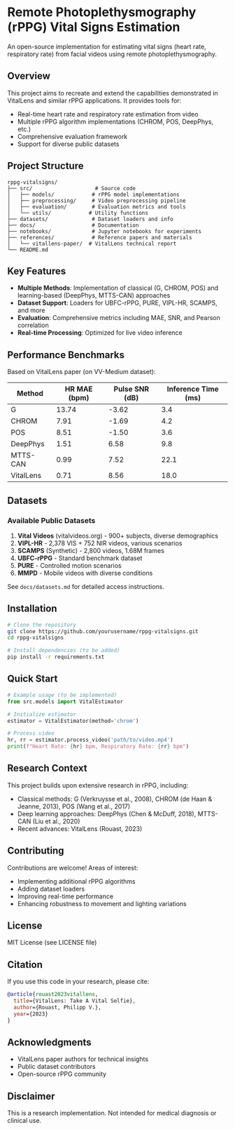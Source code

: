# Remote Photoplethysmography (rPPG) Vital Signs Estimation

An open-source implementation for estimating vital signs (heart rate, respiratory rate) from facial videos using remote photoplethysmography.

## Overview

This project aims to recreate and extend the capabilities demonstrated in VitalLens and similar rPPG applications. It provides tools for:
- Real-time heart rate and respiratory rate estimation from video
- Multiple rPPG algorithm implementations (CHROM, POS, DeepPhys, etc.)
- Comprehensive evaluation framework
- Support for diverse public datasets

## Project Structure

```
rppg-vitalsigns/
├── src/                    # Source code
│   ├── models/            # rPPG model implementations
│   ├── preprocessing/     # Video preprocessing pipeline
│   ├── evaluation/        # Evaluation metrics and tools
│   └── utils/            # Utility functions
├── datasets/              # Dataset loaders and info
├── docs/                  # Documentation
├── notebooks/             # Jupyter notebooks for experiments
├── references/            # Reference papers and materials
│   └── vitallens-paper/  # VitalLens technical report
└── README.md
```

## Key Features

- **Multiple Methods**: Implementation of classical (G, CHROM, POS) and learning-based (DeepPhys, MTTS-CAN) approaches
- **Dataset Support**: Loaders for UBFC-rPPG, PURE, VIPL-HR, SCAMPS, and more
- **Evaluation**: Comprehensive metrics including MAE, SNR, and Pearson correlation
- **Real-time Processing**: Optimized for live video inference

## Performance Benchmarks

Based on VitalLens paper (on VV-Medium dataset):

| Method     | HR MAE (bpm) | Pulse SNR (dB) | Inference Time (ms) |
|------------|--------------|----------------|---------------------|
| G          | 13.74        | -3.62          | 3.4                 |
| CHROM      | 7.91         | -1.69          | 4.2                 |
| POS        | 8.51         | -1.50          | 3.6                 |
| DeepPhys   | 1.51         | 6.58           | 9.8                 |
| MTTS-CAN   | 0.99         | 7.52           | 22.1                |
| VitalLens  | 0.71         | 8.56           | 18.0                |

## Datasets

### Available Public Datasets

1. **Vital Videos** (vitalvideos.org) - 900+ subjects, diverse demographics
2. **VIPL-HR** - 2,378 VIS + 752 NIR videos, various scenarios
3. **SCAMPS** (Synthetic) - 2,800 videos, 1.68M frames
4. **UBFC-rPPG** - Standard benchmark dataset
5. **PURE** - Controlled motion scenarios
6. **MMPD** - Mobile videos with diverse conditions

See `docs/datasets.md` for detailed access instructions.

## Installation

```bash
# Clone the repository
git clone https://github.com/yourusername/rppg-vitalsigns.git
cd rppg-vitalsigns

# Install dependencies (to be added)
pip install -r requirements.txt
```

## Quick Start

```python
# Example usage (to be implemented)
from src.models import VitalEstimator

# Initialize estimator
estimator = VitalEstimator(method='chrom')

# Process video
hr, rr = estimator.process_video('path/to/video.mp4')
print(f"Heart Rate: {hr} bpm, Respiratory Rate: {rr} bpm")
```

## Research Context

This project builds upon extensive research in rPPG, including:
- Classical methods: G (Verkruysse et al., 2008), CHROM (de Haan & Jeanne, 2013), POS (Wang et al., 2017)
- Deep learning approaches: DeepPhys (Chen & McDuff, 2018), MTTS-CAN (Liu et al., 2020)
- Recent advances: VitalLens (Rouast, 2023)

## Contributing

Contributions are welcome! Areas of interest:
- Implementing additional rPPG algorithms
- Adding dataset loaders
- Improving real-time performance
- Enhancing robustness to movement and lighting variations

## License

MIT License (see LICENSE file)

## Citation

If you use this code in your research, please cite:

```bibtex
@article{rouast2023vitallens,
  title={VitalLens: Take A Vital Selfie},
  author={Rouast, Philipp V.},
  year={2023}
}
```

## Acknowledgments

- VitalLens paper authors for technical insights
- Public dataset contributors
- Open-source rPPG community

## Disclaimer

This is a research implementation. Not intended for medical diagnosis or clinical use.